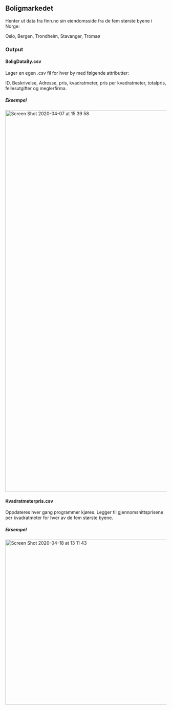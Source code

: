 ## Boligmarkedet
Henter ut data fra finn.no sin eiendomsside fra de fem største byene i Norge:

Oslo, Bergen, Trondheim, Stavanger, Tromsø

### Output

#### BoligDataBy.csv
Lager en egen .csv fil for hver by med følgende attributter:

ID, Beskrivelse, Adresse, pris, kvadratmeter, pris per kvadratmeter, totalpris, fellesutgifter og meglerfirma.

#####  Eksempel
<img width="1193" alt="Screen Shot 2020-04-07 at 15 39 58" src="https://user-images.githubusercontent.com/60741787/78676249-793be100-78e6-11ea-9752-c7c53c493257.png">

#### Kvadratmeterpris.csv
Oppdateres hver gang programmer kjøres. Legger til gjennomsnittsprisene per kvadratmeter for hver av de fem største byene. 
##### Eksempel
<img width="516" alt="Screen Shot 2020-04-18 at 13 11 43" src="https://user-images.githubusercontent.com/60741787/79636184-309de680-8176-11ea-8134-31d2234efddd.png">
